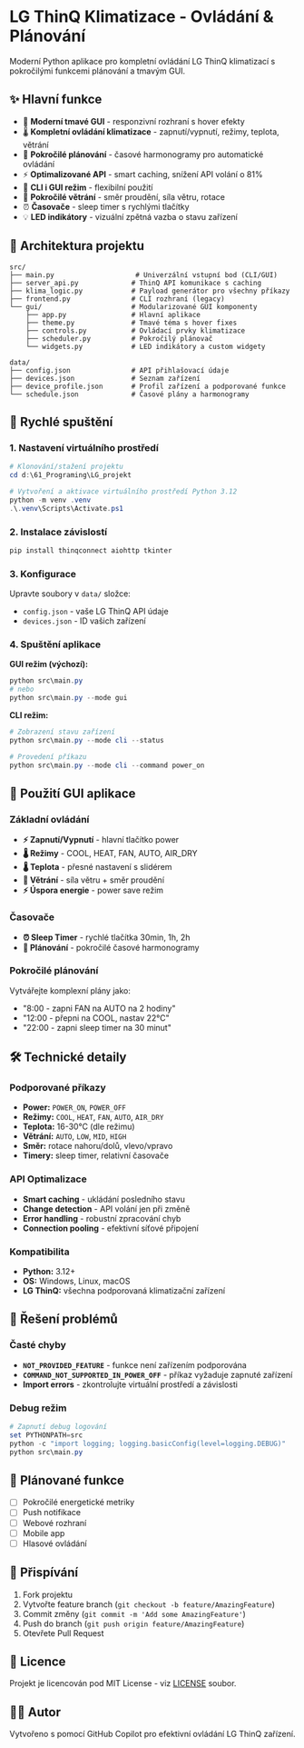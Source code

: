 
# LG ThinQ Klimatizace - Ovládání & Plánování

Moderní Python aplikace pro kompletní ovládání LG ThinQ klimatizací s pokročilými funkcemi plánování a tmavým GUI.

## ✨ Hlavní funkce

- 🎨 **Moderní tmavé GUI** - responzivní rozhraní s hover efekty
- 🌡️ **Kompletní ovládání klimatizace** - zapnutí/vypnutí, režimy, teplota, větrání
- 📅 **Pokročilé plánování** - časové harmonogramy pro automatické ovládání
- ⚡ **Optimalizované API** - smart caching, snížení API volání o 81%
- 🔧 **CLI i GUI režim** - flexibilní použití
- 💨 **Pokročilé větrání** - směr proudění, síla větru, rotace
- ⏰ **Časovače** - sleep timer s rychlými tlačítky
- 💡 **LED indikátory** - vizuální zpětná vazba o stavu zařízení

## 📁 Architektura projektu

```
src/
├── main.py                    # Univerzální vstupní bod (CLI/GUI)
├── server_api.py             # ThinQ API komunikace s caching
├── klima_logic.py            # Payload generátor pro všechny příkazy
├── frontend.py               # CLI rozhraní (legacy)
└── gui/                      # Modularizované GUI komponenty
    ├── app.py                # Hlavní aplikace
    ├── theme.py              # Tmavé téma s hover fixes
    ├── controls.py           # Ovládací prvky klimatizace
    ├── scheduler.py          # Pokročilý plánovač
    └── widgets.py            # LED indikátory a custom widgety

data/
├── config.json               # API přihlašovací údaje
├── devices.json              # Seznam zařízení
├── device_profile.json       # Profil zařízení a podporované funkce
└── schedule.json             # Časové plány a harmonogramy
```

## 🚀 Rychlé spuštění

### 1. Nastavení virtuálního prostředí
```powershell
# Klonování/stažení projektu
cd d:\61_Programing\LG_projekt

# Vytvoření a aktivace virtuálního prostředí Python 3.12
python -m venv .venv
.\.venv\Scripts\Activate.ps1
```

### 2. Instalace závislostí
```powershell
pip install thinqconnect aiohttp tkinter
```

### 3. Konfigurace
Upravte soubory v `data/` složce:
- `config.json` - vaše LG ThinQ API údaje
- `devices.json` - ID vašich zařízení

### 4. Spuštění aplikace

**GUI režim (výchozí):**
```powershell
python src\main.py
# nebo
python src\main.py --mode gui
```

**CLI režim:**
```powershell
# Zobrazení stavu zařízení
python src\main.py --mode cli --status

# Provedení příkazu
python src\main.py --mode cli --command power_on
```

## 🎯 Použití GUI aplikace

### Základní ovládání
- **⚡ Zapnutí/Vypnutí** - hlavní tlačítko power
- **🌡️ Režimy** - COOL, HEAT, FAN, AUTO, AIR_DRY
- **🌡️ Teplota** - přesné nastavení s slidérem
- **💨 Větrání** - síla větru + směr proudění
- **⚡ Úspora energie** - power save režim

### Časovače
- **⏰ Sleep Timer** - rychlé tlačítka 30min, 1h, 2h
- **📅 Plánování** - pokročilé časové harmonogramy

### Pokročilé plánování
Vytvářejte komplexní plány jako:
- "8:00 - zapni FAN na AUTO na 2 hodiny"
- "12:00 - přepni na COOL, nastav 22°C"
- "22:00 - zapni sleep timer na 30 minut"

## 🛠️ Technické detaily

### Podporované příkazy
- **Power:** `POWER_ON`, `POWER_OFF`
- **Režimy:** `COOL`, `HEAT`, `FAN`, `AUTO`, `AIR_DRY`
- **Teplota:** 16-30°C (dle režimu)
- **Větrání:** `AUTO`, `LOW`, `MID`, `HIGH`
- **Směr:** rotace nahoru/dolů, vlevo/vpravo
- **Timery:** sleep timer, relativní časovače

### API Optimalizace
- **Smart caching** - ukládání posledního stavu
- **Change detection** - API volání jen při změně
- **Error handling** - robustní zpracování chyb
- **Connection pooling** - efektivní síťové připojení

### Kompatibilita
- **Python:** 3.12+
- **OS:** Windows, Linux, macOS
- **LG ThinQ:** všechna podporovaná klimatizační zařízení

## 🐛 Řešení problémů

### Časté chyby
- **`NOT_PROVIDED_FEATURE`** - funkce není zařízením podporována
- **`COMMAND_NOT_SUPPORTED_IN_POWER_OFF`** - příkaz vyžaduje zapnuté zařízení
- **Import errors** - zkontrolujte virtuální prostředí a závislosti

### Debug režim
```powershell
# Zapnutí debug logování
set PYTHONPATH=src
python -c "import logging; logging.basicConfig(level=logging.DEBUG)"
python src\main.py
```

## 📝 Plánované funkce
- [ ] Pokročilé energetické metriky
- [ ] Push notifikace
- [ ] Webové rozhraní
- [ ] Mobile app
- [ ] Hlasové ovládání

## 🤝 Přispívání
1. Fork projektu
2. Vytvořte feature branch (`git checkout -b feature/AmazingFeature`)
3. Commit změny (`git commit -m 'Add some AmazingFeature'`)
4. Push do branch (`git push origin feature/AmazingFeature`)
5. Otevřete Pull Request

## 📄 Licence
Projekt je licencován pod MIT License - viz [LICENSE](LICENSE) soubor.

## 👨‍💻 Autor
Vytvořeno s pomocí GitHub Copilot pro efektivní ovládání LG ThinQ zařízení.
